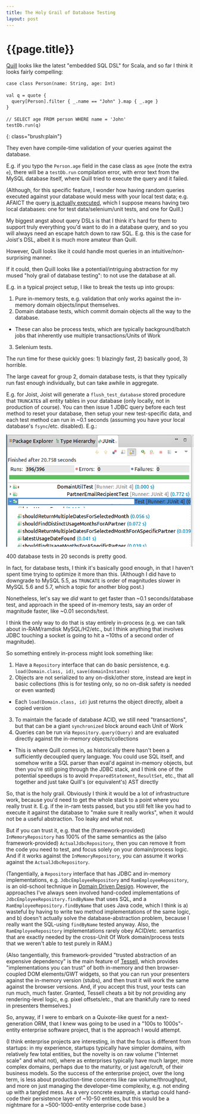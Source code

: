```yaml
---
title: The Holy Grail of Database Testing
layout: post
---
```


{{page.title}}
==============

[Quill](http://getquill.io/) looks like the latest "embedded SQL DSL" for Scala, and so far I think it looks fairly compelling:

    case class Person(name: String, age: Int)

    val q = quote {
      query[Person].filter { _.name == "John" }.map { _.age }
    }

    // SELECT age FROM person WHERE name = 'John'
    testDb.run(q)
{: class="brush:plain"}

They even have compile-time validation of your queries against the database.

E.g. if you typo the `Person.age` field in the case class as `agee` (note the extra `e`), there will be a `testDb.run` compilation error, with error text from the MySQL database itself, where Quill tried to execute the query and it failed.

(Although, for this specific feature, I wonder how having random queries executed against your database would mess with your local test data; e.g. AFAICT the query [is actually executed](https://github.com/getquill/quill/blob/master/quill-jdbc/src/main/scala/io/getquill/source/jdbc/JdbcSource.scala#L31), which I suppose means having two local databases: one for test data/selenium/unit tests, and one for Quill.)

My biggest angst about query DSLs is that I think it's hard for them to support truly everything you'd want to do in a database query, and so you will always need an escape hatch down to raw SQL. E.g. this is the case for Joist's DSL, albeit it is much more amateur than Quill.

However, Quill looks like it could handle most queries in an intuitive/non-surprising manner.

If it could, then Quill looks like a potential/intriguing abstraction for my mused "holy grail of database testing": to not use the database at all.

E.g. in a typical project setup, I like to break the tests up into groups:

1. Pure in-memory tests, e.g. validation that only works against the in-memory domain objects/input themselves.
2. Domain database tests, which commit domain objects all the way to the database.
  * These can also be process tests, which are typically background/batch jobs that inherently use multiple transactions/Units of Work
3. Selenium tests.

The run time for these quickly goes: 1) blazingly fast, 2) basically good, 3) horrible.

The large caveat for group 2, domain database tests, is that they typically run fast enough individually, but can take awhile in aggregate.

E.g. for Joist, Joist will generate a `flush_test_database` stored procedure that `TRUNCATE`s all entity tables in your database (only locally, not in production of course). You can then issue 1 JDBC query before each test method to reset your database, then setup your new test-specific data, and each test method can run in ~0.1 seconds (assuming you have your local database's `fsync`/etc. disabled). E.g.:

<img src="/images/b360-am-junit-joist-1.12.3-mysql-5.5-fast.png" />

400 database tests in 20 seconds is pretty good.

In fact, for database tests, I think it's basically good enough, in that I haven't spent time trying to optimize it more than this. (Although I did have to downgrade to MySQL 5.5, as `TRUNCATE` is order of magnitudes slower in MySQL 5.6 and 5.7, which a topic for another blog post.)

Nonetheless, let's say we *did* want to get faster than ~0.1 seconds/database test, and approach in the speed of in-memory tests, say an order of magnitude faster, like ~0.01 seconds/test.

I think the only way to do that is stay entirely in-process (e.g. we can talk about in-RAM/ramdisk MySQL/H2/etc., but I think anything that involves JDBC touching a socket is going to hit a ~10ths of a second order of magnitude).

So something entirely in-process might look something like:

1. Have a `Repository` interface that can do basic persistence, e.g. `load(Domain.class, id)`, `save(domainInstance)`
2. Objects are not serialized to any on-disk/other store, instead are kept in basic collections (this is for testing only, so no on-disk safety is needed or even wanted)
* Each `load(Domain.class, id)` just returns the object directly, albeit a copied version
3. To maintain the facade of database ACID, we still need "transactions", but that can be a giant `synchronized` block around each Unit of Work
4. Queries can be run via `Repository.query(Query)` and are evaluated directly against the in-memory objects/collections
* This is where Quill comes in, as historically there hasn't been a sufficiently decoupled query language. You could use SQL itself, and somehow write a SQL parser than eval'd against in-memory objects, but then you're still going through the JDBC stack, and I think one of the potential speedups is to avoid `PreparedStatement`, `ResultSet`, etc., that all together and just take Quill's (or equivalent's) AST directly

So, that is the holy grail. Obviously I think it would be a lot of infrastructure work, because you'd need to get the whole stack to a point where you really trust it. E.g. if the in-ram tests passed, but you still felt like you had to execute it against the database to "make sure it really works", when it would not be a useful abstraction. Too leaky and what not.

But if you can trust it, e.g. that the (framework-provided) `InMemoryRepository` has 100% of the same semantics as the (also framework-provided) `ActualJdbcRepository`, then you can remove it from the code you need to test, and focus solely on your domain/process logic. And if it works against the `InMemoryRepository`, you can assume it works against the `ActualJdbcRepository`.

(Tangentially, a `Repository` interface that has JDBC and in-memory implementations, e.g. `JdbcEmployeeRepository` and `RamEmployeeRepository`, is an old-school technique in [Domain Driven Design](https://en.wikipedia.org/wiki/Domain-driven_design). However, the approaches I've always seen involved hand-coded implementations of `JdbcEmployeeRepository.findByName` that uses SQL, and a `RamEmployeeRepository.findByName` that uses Java code, which I think is a) wasteful by having to write two method implementations of the same logic, and b) doesn't actually solve the database-abstraction problem, because I really want the SQL-using `findByName` tested anyway. Also, the `RamEmployeeRepository` implementations rarely obey ACID/etc. semantics that are exactly needed by the cross-Unit Of Work domain/process tests that we weren't able to test purely in RAM.)

(Also tangentially, this framework-provided "trusted abstraction of an expensive dependency" is the main feature of [Tessell](http://www.tessell.org), which provides "implementations you can trust" of both in-memory and then browser-coupled DOM elements/GWT widgets, so that you can run your presenters against the in-memory version (stubs), and then trust it will work the same against the browser versions. And, if you accept this trust, your tests can run much, much faster. Granted, Tessell cheats a bit by not providing any rendering-level logic, e.g. pixel offsets/etc., that are thankfully rare to need in presenters themselves.)

So, anyway, if I were to embark on a Quixote-like quest for a next-generation ORM, that I knew was going to be used in a "100s to 1000s"-entity enterprise software project, that is the approach I would attempt.

(I think enterprise projects are interesting, in that the focus is different from startups: in my experience, startups typically have simpler domains, with relatively few total entities, but the novelty is on raw volume ("Internet scale" and what not), where as enterprises typically have much larger, more complex domains, perhaps due to the maturity, or just age/cruft, of their business models. So the success of the enterprise project, over the long term, is less about production-time concerns like raw volume/throughput, and more on just managing the developer-time complexity, e.g. not ending up with a tangled mess. As a very concrete example, a startup could hand-code their persistence layer of ~10-50 entities, but this would be a nightmare for a ~500-1000-entity enterprise code base.)



